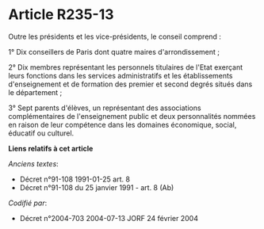 # Article R235-13

Outre les présidents et les vice-présidents, le conseil comprend :

1° Dix conseillers de Paris dont quatre maires d'arrondissement ;

2° Dix membres représentant les personnels titulaires de l'Etat exerçant leurs fonctions dans les services administratifs et
les établissements d'enseignement et de formation des premier et second degrés situés dans le département ;

3° Sept parents d'élèves, un représentant des associations complémentaires de l'enseignement public et deux personnalités
nommées en raison de leur compétence dans les domaines économique, social, éducatif ou culturel.

**Liens relatifs à cet article**

_Anciens textes_:

  - Décret n°91-108 1991-01-25 art. 8
  - Décret n°91-108 du 25 janvier 1991 - art. 8 (Ab)

_Codifié par_:

  - Décret n°2004-703 2004-07-13 JORF 24 février 2004

